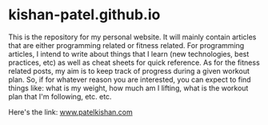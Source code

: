 # kishan-patel.github.io

This is the repository for my personal website. It will mainly contain articles that are either programming related or fitness related. For programming articles, I intend to write about things that I learn (new technologies, best practices, etc) as well as cheat sheets for quick reference. As for the fitness related posts, my aim is to keep track of progress during a given workout plan. So, if for whatever reason you are interested, you can expect to find things like: what is my weight, how much am I lifting, what is the workout plan that I'm following, etc. etc.

Here's the link: <a href="http://www.patelkishan.com">www.patelkishan.com</a>

